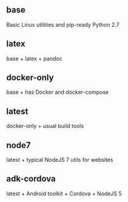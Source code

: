 ## base

Basic Linux utilities and pip-ready Python 2.7

## latex

base + latex + pandoc

## docker-only

base + has Docker and docker-compose

## latest

docker-only + usual build tools

## node7

latest + typical NodeJS 7 utils for websites

## adk-cordova

latest + Android toolkit + Cordova + NodeJS 5